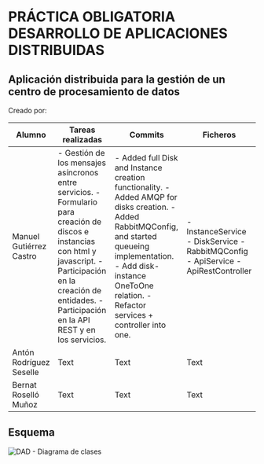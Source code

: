 # PRÁCTICA OBLIGATORIA DESARROLLO DE APLICACIONES DISTRIBUIDAS
## Aplicación distribuida para la gestión de un centro de procesamiento de datos
Creado por:

| Alumno | Tareas realizadas | Commits | Ficheros |
| ----------- | ----------- | ----------- | ----------- |
| Manuel Gutiérrez Castro | - Gestión de los mensajes asíncronos entre servicios. - Formulario para creación de discos e instancias con html y javascript. - Participación en la creación de entidades. - Participación en la API REST y en los servicios. | - Added full Disk and Instance creation functionality. - Added AMQP for disks creation. - Added RabbitMQConfig, and started queueing implementation. - Add disk-instance OneToOne relation. - Refactor services + controller into one. | - InstanceService - DiskService - RabbitMQConfig - ApiService - ApiRestController |
| Antón Rodríguez Seselle | Text | Text | Text |
| Bernat Roselló Muñoz | Text | Text | Text |

## Esquema
![DAD - Diagrama de clases](https://github.com/user-attachments/assets/83a83b99-838c-41a8-8f55-94c74e873251)
